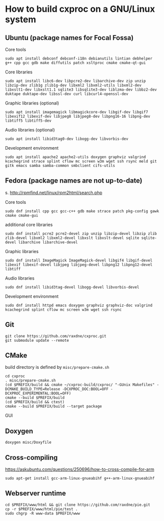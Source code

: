 
# How to build cxproc on a GNU/Linux system

## Ubuntu (package names for Focal Fossa)

Core tools

    sudo apt install debconf debconf-i18n debianutils lintian debhelper g++ cpp gcc gdb make diffutils patch xsltproc cmake cmake-qt-gui

Core libraries

    sudo apt install libc6-dev libpcre2-dev libarchive-dev zip unzip libzip-dev zlib1g zlib1g-dev libxml2 libxml2-utils libxml2-dev libxslt1-dev libxslt1.1 sqlite3 libsqlite3-dev liblzma-dev libbz2-dev duktape duktape-dev libssl-dev curl libcurl4-openssl-dev

Graphic libraries (optional)

    sudo apt install imagemagick libmagickcore-dev libgif-dev libgif7 libexif12 libexif-dev libjpeg8 libjpeg8-dev libpng16-16 libpng-dev libtiff5 libtiff5-dev

Audio libraries (optional)

    sudo apt install libid3tag0-dev libogg-dev libvorbis-dev

Development environment

    sudo apt install apache2 apache2-utils doxygen graphviz valgrind kcachegrind strace splint cflow mc screen w3m wget ssh rsync meld git gitk emacs samba samba-common smbclient cifs-utils

## Fedora (package names are not up-to-date)

s. <http://rpmfind.net/linux/rpm2html/search.php>

Core tools

    sudo dnf install cpp gcc gcc-c++ gdb make strace patch pkg-config gawk cmake cmake-gui

additional core libraries

    sudo dnf install pcre2 pcre2-devel zip unzip libzip-devel libzip zlib zlib-devel libxml2 libxml2-devel libxslt libxslt-devel sqlite sqlite-devel libarchive libarchive-devel

Graphic libraries

    sudo dnf install ImageMagick ImageMagick-devel libgif4 libgif-devel libexif libexif-devel libjpeg libjpeg-devel libpng12 libpng12-devel libtiff

Audio libraries

    sudo dnf install libid3tag-devel libogg-devel libvorbis-devel

Development environment

    sudo dnf install httpd emacs doxygen graphviz graphviz-doc valgrind kcachegrind splint cflow mc screen w3m wget ssh rsync 

## Git

    git clone https://github.com/raxdne/cxproc.git
    git submodule update --remote

## CMake

build directory is defined by `misc/prepare-cmake.sh`

	cd cxproc
	. misc/prepare-cmake.sh
	(cd $PREFIX/build && cmake ~/cxproc-build/cxproc/ "-GUnix Makefiles" -DCMAKE_BUILD_TYPE=Release -DCXPROC_DOC:BOOL=OFF -DCXPROC_EXPERIMENTAL:BOOL=OFF)
	cmake --build $PREFIX/build
	(cd $PREFIX/build && ctest)
	cmake --build $PREFIX/build --target package

GUI

## Doxygen

    doxygen misc/Doxyfile

## Cross-compiling

https://askubuntu.com/questions/250696/how-to-cross-compile-for-arm

	sudo apt-get install gcc-arm-linux-gnueabihf g++-arm-linux-gnueabihf
	
## Webserver runtime

	cd $PREFIX/www/html && git clone https://github.com/raxdne/pie.git
	cp -r $PREFIX/www/html/pie/test .
	sudo chgrp -R www-data $PREFIX/www
	
